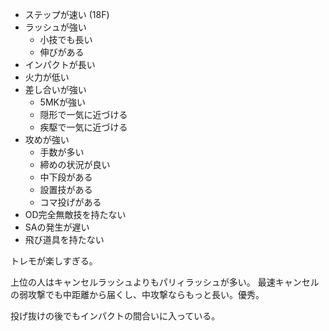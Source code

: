 - ステップが速い (18F)
- ラッシュが強い
  - 小技でも長い
  - 伸びがある
- インパクトが長い
- 火力が低い
- 差し合いが強い
  - 5MKが強い
  - 隠形で一気に近づける
  - 疾駆で一気に近づける
- 攻めが強い
  - 手数が多い
  - 締めの状況が良い
  - 中下段がある
  - 設置技がある
  - コマ投げがある
- OD完全無敵技を持たない
- SAの発生が遅い
- 飛び道具を持たない

トレモが楽しすぎる。

上位の人はキャンセルラッシュよりもパリィラッシュが多い。
最速キャンセルの弱攻撃でも中距離から届くし、中攻撃ならもっと長い。優秀。

投げ抜けの後でもインパクトの間合いに入っている。
